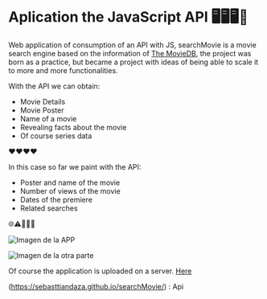# Aplication the JavaScript API 🖥️🖥️🖥️🏴

Web application of consumption of an API with JS, searchMovie is a movie search engine based on the information of [The MovieDB](https://www.themoviedb.org/documentation/api), the project was born as a practice, but became a project with ideas of being able to scale it to more and more functionalities. 

With the API we can obtain:
- Movie Details
- Movie Poster
- Name of a movie
- Revealing facts about the movie
- Of course series data

❤️❤️❤️❤️

In this case so far we paint with the API:
- Poster and name of the movie
- Number of views of the movie
- Dates of the premiere
- Related searches

🌐⚠️💯💯💯

![Imagen de la APP](https://firebasestorage.googleapis.com/v0/b/emprendeyourlifestyle.appspot.com/o/Proyectos%2FapiMovie2.png?alt=media&token=dbc6e858-e17e-4552-9f2e-0ed2298e88ef)

![Imagen de la otra parte](https://firebasestorage.googleapis.com/v0/b/emprendeyourlifestyle.appspot.com/o/Proyectos%2FapiMovie.png?alt=media&token=01cca9f0-e7c9-44dc-aa83-e53b8e1e2674)

Of course the application is uploaded on a server. [Here](Api)


(https://sebasttiandaza.github.io/searchMovie/) : Api  
